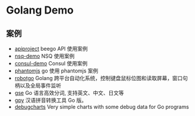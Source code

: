 
Golang Demo
==============

## 案例
- [apiproject](apiproject) beego API 使用案例
- [nsq-demo](nsq-demo) NSQ 使用案例
- [consul-demo](consul) Consul 使用案例
- [phantomjs](phantomjs) go 使用 phantomjs 案例
- [robotgo](robotgo) Golang 跨平台自动化系统，控制键盘鼠标位图和读取屏幕，窗口句柄以及全局事件监听
- [gse](gse) Go 语言高效分词, 支持英文、中文、日文等
- [gpy](gpy) 汉语拼音转换工具 Go 版。
- [debugcharts](debugcharts) Very simple charts with some debug data for Go programs